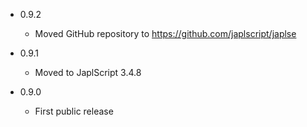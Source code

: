 - 0.9.2

  - Moved GitHub repository to https://github.com/japlscript/japlse


- 0.9.1

  - Moved to JaplScript 3.4.8


- 0.9.0

  - First public release
